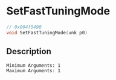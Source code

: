 # SetFastTuningMode
```c
// 0x004f5490
void SetFastTuningMode(unk p0)
```
## Description
```
Minimum Arguments: 1
Maximum Arguments: 1
```
